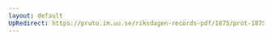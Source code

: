 ```yaml
---
layout: default
UpRedirect: https://pruto.im.uu.se/riksdagen-records-pdf/1875/prot-1875--ak--024/prot-1875--ak--024_012.pdf
---
```

